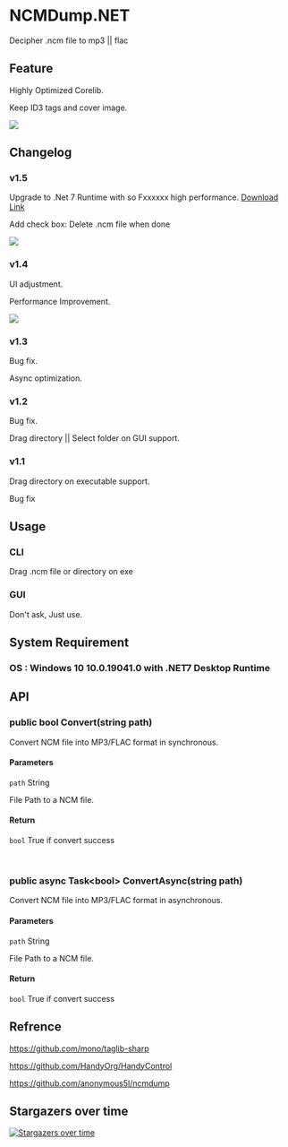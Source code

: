 # NCMDump.NET

Decipher .ncm file to mp3 || flac

## Feature

Highly Optimized Corelib.

Keep ID3 tags and cover image.

<img src="https://github.com/kingsznhone/NCMDump.NET/blob/main/Result.png"/>

## Changelog

### v1.5

Upgrade to .Net 7 Runtime with so Fxxxxxx high performance.
[Download Link](https://dotnet.microsoft.com/en-us/download/dotnet/thank-you/runtime-desktop-7.0.4-windows-x64-installer ".NET 7.0 Desktop Runtime (v7.0.4) - Windows x64 Installer")

Add check box: Delete .ncm file when done 

<img src="https://github.com/kingsznhone/NCMDump.NET/blob/main/Demo2.png"/>

### v1.4

UI adjustment.

Performance Improvement.

<img src="https://github.com/kingsznhone/NCMDump.NET/blob/main/Demo1.png"/>

### v1.3

Bug fix.

Async optimization.

### v1.2

Bug fix.

Drag directory || Select folder on GUI support.

### v1.1

Drag directory on executable support.

Bug fix

## Usage

### CLI

Drag .ncm file or directory on exe

### GUI

Don't ask, Just use.

## System Requirement

### OS : Windows 10 10.0.19041.0 with .NET7 Desktop Runtime

## API

### public bool Convert(string path)

Convert NCM file into MP3/FLAC format in synchronous.

#### Parameters

```path``` String

File Path to a NCM file.

#### Return

```bool``` True if convert success

<br/>

### public async Task\<bool\> ConvertAsync(string path)

Convert NCM file into MP3/FLAC format in asynchronous.

#### Parameters

```path``` String

File Path to a NCM file.

#### Return

```bool``` True if convert success

## Refrence
<https://github.com/mono/taglib-sharp>

<https://github.com/HandyOrg/HandyControl>

<https://github.com/anonymous5l/ncmdump>

## Stargazers over time

[![Stargazers over time](https://starchart.cc/kingsznhone/NCMDump.NET.svg)](https://starchart.cc/kingsznhone/NCMDump.NET)
